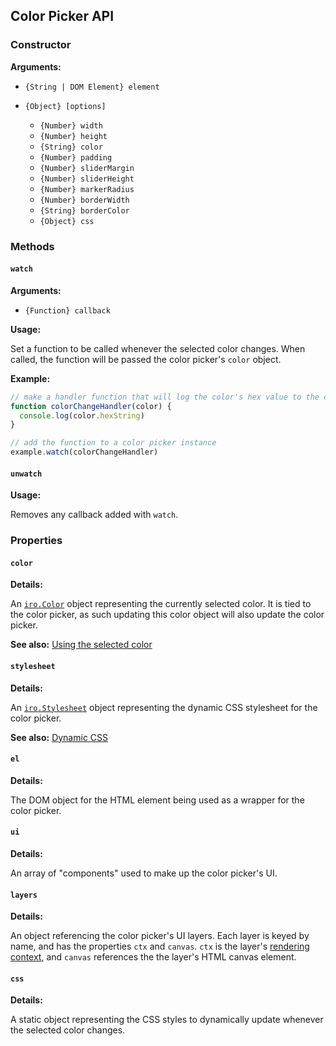 ## Color Picker API

### Constructor

**Arguments:**

* `{String | DOM Element} element`

* `{Object} [options]`

  * `{Number} width`
  * `{Number} height`
  * `{String} color`
  * `{Number} padding`
  * `{Number} sliderMargin`
  * `{Number} sliderHeight`
  * `{Number} markerRadius`
  * `{Number} borderWidth`
  * `{String} borderColor`
  * `{Object} css`

### Methods

#### `watch`

**Arguments:**

* `{Function} callback`

**Usage:**

Set a function to be called whenever the selected color changes. When called, the function will be passed the color picker's `color` object.

**Example:**

```js
// make a handler function that will log the color's hex value to the console
function colorChangeHandler(color) {
  console.log(color.hexString)
}

// add the function to a color picker instance
example.watch(colorChangeHandler)
```

#### `unwatch`

**Usage:**

Removes any callback added with `watch`.

### Properties

#### `color`

**Details:**

An [`iro.Color`](../color_api.md) object representing the currently selected color. It is tied to the color picker, as such updating this color object will also update the color picker.

**See also:** [Using the selected color]()

#### `stylesheet`

**Details:**

An [`iro.Stylesheet`](../stylesheet_api.md) object representing the dynamic CSS stylesheet for the color picker.

**See also:** [Dynamic CSS]()

#### `el`

**Details:**

The DOM object for the HTML element being used as a wrapper for the color picker.

#### `ui`

**Details:**

An array of "components" used to make up the color picker's UI.

#### `layers`

**Details:**

An object referencing the color picker's UI layers. Each layer is keyed by name, and has the properties `ctx` and `canvas`. `ctx` is the layer's [rendering context](https://developer.mozilla.org/en/docs/Web/API/CanvasRenderingContext2D), and `canvas` references the the layer's HTML canvas element.

#### `css`

**Details:**

A static object representing the CSS styles to dynamically update whenever the selected color changes.
